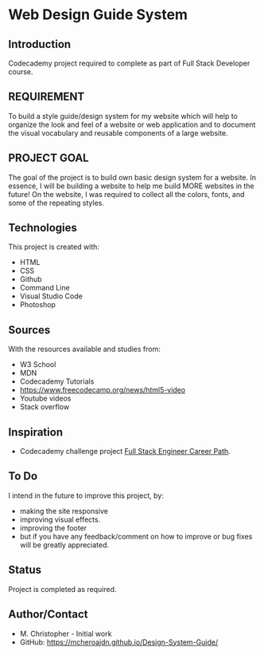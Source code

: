 # Web Design Guide System
## Introduction
Codecademy project required to complete as part of Full Stack Developer course. 

## REQUIREMENT
To build a style guide/design system for my website which will help to  organize the look and feel of a website or web application and to document the visual vocabulary and reusable components of a large website.

## PROJECT GOAL
The goal of the project is to build own basic design system for a website. In essence, I will be building a website to help me build MORE websites in the future! On the website, I was required to collect all the colors, fonts, and some of the repeating styles.

## Technologies
This project is created with:
* HTML
* CSS
* Github
* Command Line
* Visual Studio Code
* Photoshop

## Sources
With the resources available and studies from:
* W3 School
* MDN
* Codecademy Tutorials
* https://www.freecodecamp.org/news/html5-video
* Youtube videos
* Stack overflow

## Inspiration
*  Codecademy challenge project [Full Stack Engineer Career Path](https://www.codecademy.com/learn/paths/full-stack-engineer-career-path/).

## To Do
I intend in the future to improve this project, by:
* making the site responsive
* improving visual effects.
* improving the footer
* but if you have any feedback/comment on how to improve or bug fixes will be greatly appreciated.

## Status
Project is completed as required.

## Author/Contact
* M. Christopher - Initial work
* GitHub: https://mcheroajdn.github.io/Design-System-Guide/